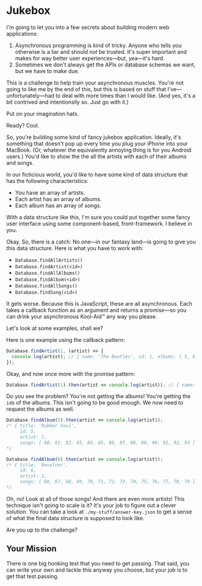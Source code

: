 # Jukebox

I'm going to let you into a few secrets about building modern web applications:

1. Asynchronous programming is kind of tricky. Anyone who tells you otherwise is a liar and should _not_ be trusted. It's super important and makes for way better user experiences—but, yea—it's hard.
2. Sometimes we don't always get the APIs or database schemas we want, but we have to make due.

This is a challenge to help train your asynchronous muscles. You're not going to like me by the end of this, but this is based on stuff that I've—unfortunately—had to deal with more times than I would like. (And yes, it's a bit contrived and intentionslly so. Just go with it.)

Put on your imagination hats.

Ready? Cool.

So, you're building some kind of fancy jukebox application. Ideally, it's something that doesn't pop up every time you plug your iPhone into your MacBook. (Or, whatever the equivalently annoying thing is for you Android users.) You'd like to show the the all the artists with each of their albums and songs.

In our ficticious world, you'd like to have some kind of data structure that has the following characteristics:

- You have an array of artists.
- Each artist has an array of albums.
- Each album has an array of songs.

With a data structure like this, I'm sure you could put together some fancy user interface using some component-based, front-framework. I believe in you.

Okay. So, there is a catch: No one—in our fantasy land—is going to give you this data structure. Here is what you have to work with:

- `Database.findAllArtists()`
- `Database.findArtist(<id>)`
- `Database.findAllAlbums()`
- `Database.findAlbum(<id>)`
- `Database.findAllSongs()`
- `Database.findSong(<id>)`

It gets worse. Because this is JavaScript, these are all asynchronous. Each takes a callback function as an argument and returns a promise—so you can drink your asynchronous Kool-Aid™ any way you please.

Let's look at some examples, shall we?

Here is one example using the callback pattern:

```js
Database.findArtist(1, (artist) => {
  console.log(artist); // { name: 'The Beatles', id: 1, albums: [ 5, 6 ] }
});
```

Okay, and now once more with the promise pattern:

```js
Database.findArtist(1).then(artist => console.log(artist)); // { name: 'The Beatles', id: 1, albums: [ 5, 6 ] }
```

Do you see the problem? You're not getting the albums! You're getting the `id`s of the albums. This isn't going to be good enough. We now need to request the albums as well.

```js
Database.findAlbum(5).then(artist => console.log(artist));
/* { title: 'Rubber Soul',
     id: 5,
     artist: 1,
     songs: [ 80, 81, 82, 83, 84, 85, 86, 87, 88, 89, 90, 91, 92, 93 ] }
*/

Database.findAlbum(6).then(artist => console.log(artist));
/* { title: 'Revolver',
     id: 6,
     artist: 1,
     songs: [ 66, 67, 68, 69, 70, 71, 72, 73, 74, 75, 76, 77, 78, 79 ] }
*/

```

Oh, no! Look at all of those songs! And there are even more artists! This technique isn't going to scale is it? It's your job to figure out a clever solution. You can take a look at `./my-stuff/answer-key.json` to get a sense of what the final data structure is supposed to look like.

Are you up to the challenge?

## Your Mission

There is one big honking test that you need to get passing. That said, you can write your own and tackle this anyway you choose, but your job is to get that test passing.
